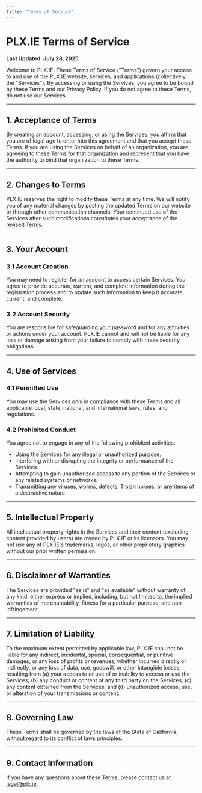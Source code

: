 ```yaml
---
title: "Terms of Service"
---
```


# PLX.IE Terms of Service

**Last Updated: July 28, 2025**

Welcome to PLX.IE. These Terms of Service ("Terms") govern your access to and use of the PLX.IE website, services, and applications (collectively, the "Services"). By accessing or using the Services, you agree to be bound by these Terms and our Privacy Policy. If you do not agree to these Terms, do not use our Services.

---

## 1. Acceptance of Terms

By creating an account, accessing, or using the Services, you affirm that you are of legal age to enter into this agreement and that you accept these Terms. If you are using the Services on behalf of an organization, you are agreeing to these Terms for that organization and represent that you have the authority to bind that organization to these Terms.

---

## 2. Changes to Terms

PLX.IE reserves the right to modify these Terms at any time. We will notify you of any material changes by posting the updated Terms on our website or through other communication channels. Your continued use of the Services after such modifications constitutes your acceptance of the revised Terms.

---

## 3. Your Account

### **3.1 Account Creation**

You may need to register for an account to access certain Services. You agree to provide accurate, current, and complete information during the registration process and to update such information to keep it accurate, current, and complete.

### **3.2 Account Security**

You are responsible for safeguarding your password and for any activities or actions under your account. PLX.IE cannot and will not be liable for any loss or damage arising from your failure to comply with these security obligations.

---

## 4. Use of Services

### **4.1 Permitted Use**

You may use the Services only in compliance with these Terms and all applicable local, state, national, and international laws, rules, and regulations.

### **4.2 Prohibited Conduct**

You agree not to engage in any of the following prohibited activities:
*   Using the Services for any illegal or unauthorized purpose.
*   Interfering with or disrupting the integrity or performance of the Services.
*   Attempting to gain unauthorized access to any portion of the Services or any related systems or networks.
*   Transmitting any viruses, worms, defects, Trojan horses, or any items of a destructive nature.

---

## 5. Intellectual Property

All intellectual property rights in the Services and their content (excluding content provided by users) are owned by PLX.IE or its licensors. You may not use any of PLX.IE's trademarks, logos, or other proprietary graphics without our prior written permission.

---

## 6. Disclaimer of Warranties

The Services are provided "as is" and "as available" without warranty of any kind, either express or implied, including, but not limited to, the implied warranties of merchantability, fitness for a particular purpose, and non-infringement.

---

## 7. Limitation of Liability

To the maximum extent permitted by applicable law, PLX.IE shall not be liable for any indirect, incidental, special, consequential, or punitive damages, or any loss of profits or revenues, whether incurred directly or indirectly, or any loss of data, use, goodwill, or other intangible losses, resulting from (a) your access to or use of or inability to access or use the Services; (b) any conduct or content of any third party on the Services; (c) any content obtained from the Services; and (d) unauthorized access, use, or alteration of your transmissions or content.

---

## 8. Governing Law

These Terms shall be governed by the laws of the State of California, without regard to its conflict of laws principles.

---

## 9. Contact Information

If you have any questions about these Terms, please contact us at [legal@plx.ie](mailto:legal@plx.ie).
